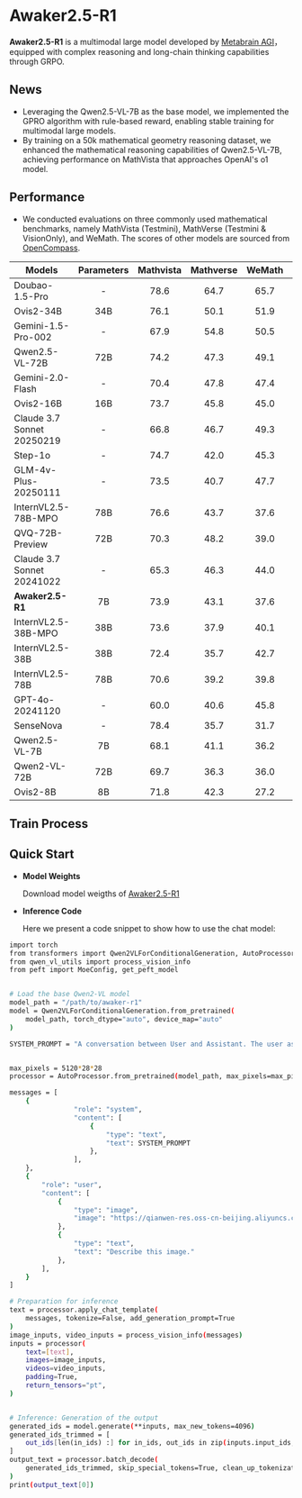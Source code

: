 # Awaker2.5-R1

**Awaker2.5-R1** is a multimodal large model developed by [Metabrain AGI](https://www.metabrainagi.com)， equipped with complex reasoning and long-chain thinking capabilities through GRPO.

## News
- Leveraging the Qwen2.5-VL-7B as the base model, we implemented the GPRO algorithm with rule-based reward, enabling stable training for multimodal large models.
- By training on a 50k mathematical geometry reasoning dataset, we enhanced the mathematical reasoning capabilities of Qwen2.5-VL-7B, achieving performance on MathVista that approaches OpenAI's o1 model. 

## Performance
- We conducted evaluations on three commonly used mathematical benchmarks, namely MathVista (Testmini), MathVerse (Testmini & VisionOnly), and WeMath. The scores of other models are sourced from [OpenCompass](https://rank.opencompass.org.cn/leaderboard-multimodal-reasoning/?m=REALTIME).

| Models               | Parameters |   Mathvista | Mathverse | WeMath | Avg.|
| ------------------- | :--------: | :------: | :--------: | :-------: |  :-------: |
|Doubao-1.5-Pro	| - |78.6	|64.7	|65.7	|69.6|
|Ovis2-34B	| 34B|76.1	|50.1	|51.9	|59.3|
|Gemini-1.5-Pro-002	| - |67.9	|54.8	|50.5	|57.7|
|Qwen2.5-VL-72B	| 72B |74.2	|47.3	|49.1	|56.8|
|Gemini-2.0-Flash	| - |70.4	|47.8	|47.4|	55.2|
|Ovis2-16B	| 16B |73.7	|45.8	|45.0	|54.8|
|Claude 3.7 Sonnet 20250219	| - |66.8	|46.7	|49.3	|54.2| 
|Step-1o	| - |74.7	|42.0	|45.3	|54.0|
|GLM-4v-Plus-20250111	| - |73.5	|40.7	|47.7	|53.9|
|InternVL2.5-78B-MPO	|78B |76.6	|43.7	|37.6	|52.6|
|QVQ-72B-Preview	| 72B |70.3	|48.2	|39.0	|52.5|
|Claude 3.7 Sonnet 20241022	| - |65.3	|46.3	|44.0	|51.8|
|**Awaker2.5-R1** | 7B | 73.9 | 43.1 | 37.6 | 51.5|
|InternVL2.5-38B-MPO	| 38B |73.6	|37.9	|40.1	|50.5|
|InternVL2.5-38B	| 38B |72.4	|35.7	|42.7	|50.2|
|InternVL2.5-78B	| 78B |70.6	|39.2	|39.8	|49.8|
|GPT-4o-20241120	| - |60.0	|40.6	|45.8	|48.8|
|SenseNova	| - |78.4	|35.7	|31.7	|48.6|
|Qwen2.5-VL-7B	| 7B |68.1	|41.1	|36.2	|48.4|
|Qwen2-VL-72B	| 72B |69.7	|36.3	|36.0	|47.3|
|Ovis2-8B	| 8B |71.8	|42.3	|27.2	|47.1|



## Train Process



## Quick Start

- **Model Weights**
  
  Download model weigths of [Awaker2.5-R1](https://huggingface.co/MetabrainAGI/Awaker2.5-R1)

- **Inference Code**
  
  Here we present a code snippet to show how to use the chat model:

```bash
import torch
from transformers import Qwen2VLForConditionalGeneration, AutoProcessor
from qwen_vl_utils import process_vision_info
from peft import MoeConfig, get_peft_model


# Load the base Qwen2-VL model
model_path = "/path/to/awaker-r1"
model = Qwen2VLForConditionalGeneration.from_pretrained(
    model_path, torch_dtype="auto", device_map="auto"
)

SYSTEM_PROMPT = "A conversation between User and Assistant. The user asks a question, and the Assistant solves it. The assistant first thinks about the reasoning process in the mind and then provides the user with the answer. The reasoning process and answer are enclosed within <think> </think> and <answer> </answer> tags, respectively, i.e., <think> reasoning process here </think><answer> answer here </answer>"


max_pixels = 5120*28*28
processor = AutoProcessor.from_pretrained(model_path, max_pixels=max_pixels)

messages = [
    {
                "role": "system",
                "content": [
                    {
                        "type": "text",
                        "text": SYSTEM_PROMPT
                    },
                ],
    },
    {
        "role": "user",
        "content": [
            {
                "type": "image",
                "image": "https://qianwen-res.oss-cn-beijing.aliyuncs.com/Qwen-VL/assets/demo.jpeg",
            },
            {
                "type": "text", 
                "text": "Describe this image."
            },
        ],
    }
]

# Preparation for inference
text = processor.apply_chat_template(
    messages, tokenize=False, add_generation_prompt=True
)
image_inputs, video_inputs = process_vision_info(messages)
inputs = processor(
    text=[text],
    images=image_inputs,
    videos=video_inputs,
    padding=True,
    return_tensors="pt",
)


# Inference: Generation of the output
generated_ids = model.generate(**inputs, max_new_tokens=4096)
generated_ids_trimmed = [
    out_ids[len(in_ids) :] for in_ids, out_ids in zip(inputs.input_ids, generated_ids)
]
output_text = processor.batch_decode(
    generated_ids_trimmed, skip_special_tokens=True, clean_up_tokenization_spaces=False
)
print(output_text[0])
```


